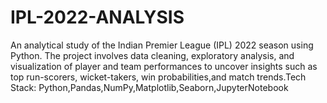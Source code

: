 # IPL-2022-ANALYSIS
An analytical study of the Indian Premier League (IPL) 2022 season using Python. The project involves data cleaning, exploratory analysis, and visualization of player and team performances to uncover insights such as top run-scorers, wicket-takers, win probabilities,and match trends.Tech Stack: Python,Pandas,NumPy,Matplotlib,Seaborn,JupyterNotebook
